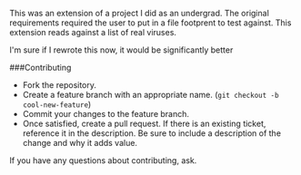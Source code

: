 This was an extension of a project I did as an undergrad. The original requirements required the user to put in a file footprent to test against. This extension reads against a list of real viruses.

I'm sure if I rewrote this now, it would be significantly better

###Contributing

* Fork the repository.
* Create a feature branch with an appropriate name. (`git checkout -b cool-new-feature`)
* Commit your changes to the feature branch.
* Once satisfied, create a pull request. If there is an existing ticket, reference it in the description. Be sure to include a description of the change and why it adds value.

If you have any questions about contributing, ask.
